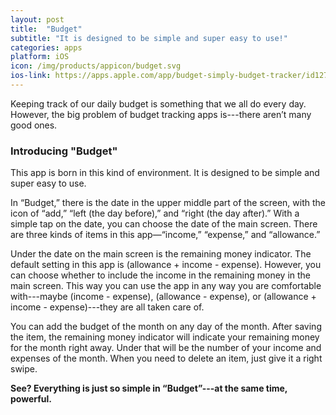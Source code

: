 ```yaml
---
layout: post
title:  "Budget"
subtitle: "It is designed to be simple and super easy to use!"
categories: apps
platform: iOS
icon: /img/products/appicon/budget.svg
ios-link: https://apps.apple.com/app/budget-simply-budget-tracker/id1271672709
---
```


Keeping track of our daily budget is something that we all do every day. However, the big problem of budget tracking apps is---there aren’t many good ones.

### Introducing "Budget"

This app is born in this kind of environment. It is designed to be simple and super easy to use.
 
In “Budget,” there is the date in the upper middle part of the screen, with the icon of “add,” “left (the day before),” and “right (the day after).” With a simple tap on the date, you can choose the date of the main screen. There are three kinds of items in this app—“income,” “expense,” and “allowance.”

Under the date on the main screen is the remaining money indicator. The default setting in this app is (allowance + income - expense). However, you can choose whether to include the income in the remaining money in the main screen. This way you can use the app in any way you are comfortable with---maybe (income - expense), (allowance - expense), or (allowance + income - expense)---they are all taken care of.

You can add the budget of the month on any day of the month. After saving the item, the remaining money indicator will indicate your remaining money for the month right away. Under that will be the number of your income and expenses of the month. When you need to delete an item, just give it a right swipe.

**See? Everything is just so simple in “Budget”---at the same time, powerful.**